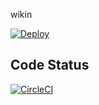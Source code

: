 wikin

[![Deploy](https://www.herokucdn.com/deploy/button.png)](https://heroku.com/deploy)

## Code Status

[![CircleCI](https://circleci.com/gh/y-yagi/wikin.svg?style=svg)](https://circleci.com/gh/y-yagi/wikin)

